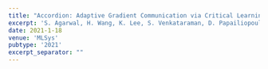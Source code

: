 ```yaml
---
title: "Accordion: Adaptive Gradient Communication via Critical Learning Regime Identification"
excerpt: 'S. Agarwal, H. Wang, K. Lee, S. Venkataraman, D. Papailiopoulos, MLSys 2021, \[[arXiv](https://arxiv.org/abs/2010.16248)\]'
date: 2021-1-18
venue: 'MLSys'
pubtype: '2021'
excerpt_separator: ""
---
```

